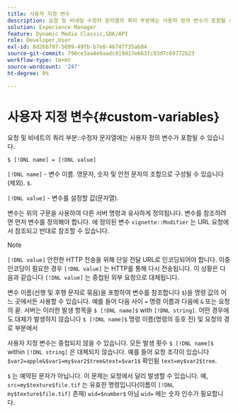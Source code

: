 ```yaml
---
title: 사용자 지정 변수
description: 요청 및 비네팅 수정자 문자열의 쿼리 부분에는 사용자 정의 변수가 포함될 수 있습니다.
solution: Experience Manager
feature: Dynamic Media Classic,SDK/API
role: Developer,User
exl-id: 8d26b797-5099-49fb-b7e0-46747f35ab84
source-git-commit: 790ce3aa4e9aadc019d17e663fc93d7c69772b23
workflow-type: tm+mt
source-wordcount: '247'
ht-degree: 0%

---
```


# 사용자 지정 변수{#custom-variables}

요청 및 비네트의 쿼리 부분::수정자 문자열에는 사용자 정의 변수가 포함될 수 있습니다.

`$ [!DNL name] = [!DNL value]`

`[!DNL name]` - 변수 이름. 영문자, 숫자 및 안전 문자의 조합으로 구성될 수 있습니다(제외). `$`.

`[!DNL value]` - 변수를 설정할 값(문자열).

변수는 위의 구문을 사용하여 다른 서버 명령과 유사하게 정의됩니다. 변수를 참조하려면 먼저 변수를 정의해야 합니다. 에 정의된 변수 `vignette::Modifier` 는 URL 요청에서 참조되고 반대로 참조할 수 있습니다.

>[!NOTE]
>
>`[!DNL value]` 안전한 HTTP 전송을 위해 단일 전달 URL로 인코딩되어야 합니다. 이중 인코딩이 필요한 경우 `[!DNL value]` 는 HTTP를 통해 다시 전송됩니다. 이 상황은 다음과 같습니다 `[!DNL value]` 는 중첩된 외부 요청으로 대체됩니다.

변수 이름(선행 및 후행 문자로 묶음)을 포함하여 변수를 참조합니다 `$`)을 명령 값의 어느 곳에서든 사용할 수 있습니다. 예를 들어 다음 사이 `=`  명령 이름과 다음에 `&` 또는 요청의 끝. 서버는 이러한 발생 항목을 `$ [!DNL name]$` with `[!DNL string]`. 어떤 경우에도 대체가 발생하지 않습니다 `$ [!DNL name]$` 명령 이름(명령의 등호 전) 및 요청의 경로 부분에서

사용자 지정 변수는 중첩되지 않을 수 있습니다. 모든 발생 횟수 `$ [!DNL name]$` within `[!DNL string]` 은 대체되지 않습니다. 예를 들어 요청 조각이 있습니다 `$var2=apple&$var1=my$var2$tree&text=$var1$` 확인됨 `text=my$var2$tree`.

`$` 는 예약된 문자가 아닙니다. 이 문제는 요청에서 달리 발생할 수 있습니다. 예, `src=my$texture$file.tif` 는 유효한 명령입니다(이름이 `[!DNL my$texture$file.tif]` 존재) `wid=$number$` 아님 `wid=` 에는 숫자 인수가 필요합니다.
